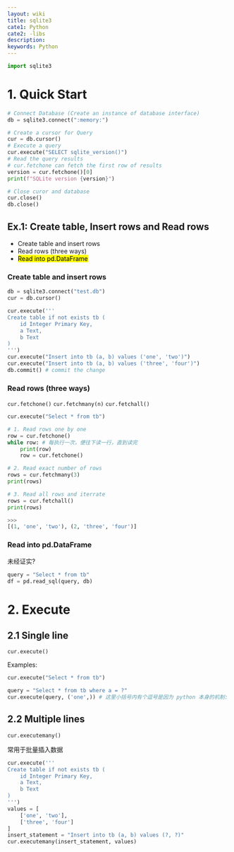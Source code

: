 ```yaml
---
layout: wiki
title: sqlite3
cate1: Python
cate2: -libs
description: 
keywords: Python
---
```


```py
import sqlite3
```

# 1. Quick Start
```py
# Connect Database (Create an instance of database interface)
db = sqlite3.connect(":memory:")

# Create a cursor for Query
cur = db.cursor()
# Execute a query
cur.execute("SELECT sqlite_version()")
# Read the query results
# cur.fetchone can fetch the first row of results
version = cur.fetchone()[0]
print(f"SQLite version {version}")

# Close curor and database
cur.close()
db.close()
```

## Ex.1: Create table, Insert rows and Read rows
- Create table and insert rows
- Read rows (three ways)
- <span style="background-color: yellow; color: black;">Read into pd.DataFrame</span>

### Create table and insert rows
```py
db = sqlite3.connect("test.db")
cur = db.cursor()

cur.execute('''
Create table if not exists tb (
    id Integer Primary Key,
    a Text, 
    b Text
)
''')
cur.execute("Insert into tb (a, b) values ('one', 'two')")
cur.execute("Insert into tb (a, b) values ('three', 'four')")
db.commit() # commit the change
```

### Read rows (three ways)
`cur.fetchone()`
`cur.fetchmany(n)`
`cur.fetchall()`

```py
cur.execute("Select * from tb")

# 1. Read rows one by one
row = cur.fetchone()
while row: # 每执行一次，便往下读一行，直到读完
    print(row)
    row = cur.fetchone()

# 2. Read exact number of rows
rows = cur.fetchmany(3)
print(rows)

# 3. Read all rows and iterrate
rows = cur.fetchall()
print(rows)

>>> 
[(1, 'one', 'two'), (2, 'three', 'four')]
```

### Read into pd.DataFrame
未经证实?

```py
query = "Select * from tb"
df = pd.read_sql(query, db)
```



# 2. Execute 
## 2.1 Single line
`cur.execute()`

Examples:

```py
cur.execute("Select * from tb")

query = "Select * from tb where a = ?"
cur.execute(query, ('one',)) # 这里小括号内有个逗号是因为 python 本身的机制: 单个元素的 tuple 如果不带逗号就不会被当作一个 tuple
```

## 2.2 Multiple lines
`cur.executemany()`

常用于批量插入数据

```py
cur.execute('''
Create table if not exists tb (
    id Integer Primary Key,
    a Text, 
    b Text
)
''')
values = [
    ['one', 'two'],
    ['three', 'four']
]
insert_statement = "Insert into tb (a, b) values (?, ?)"
cur.executemany(insert_statement, values)
```


